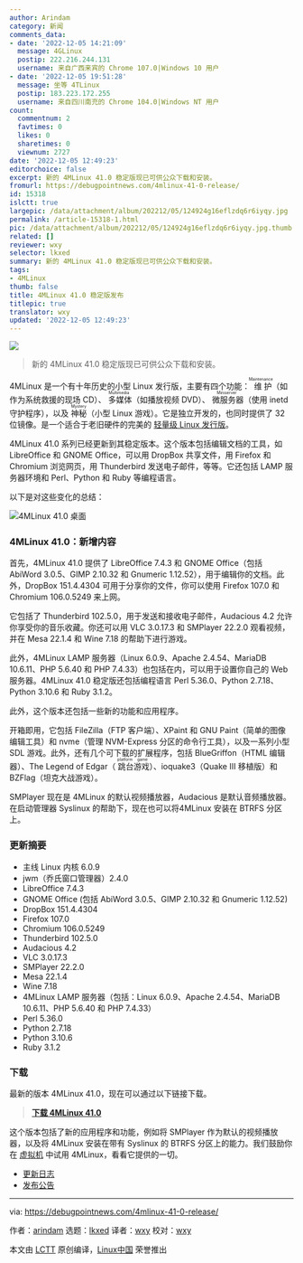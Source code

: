 ```yaml
---
author: Arindam
category: 新闻
comments_data:
- date: '2022-12-05 14:21:09'
  message: 4GLinux
  postip: 222.216.244.131
  username: 来自广西来宾的 Chrome 107.0|Windows 10 用户
- date: '2022-12-05 19:51:28'
  message: 坐等 4TLinux
  postip: 183.223.172.255
  username: 来自四川南充的 Chrome 104.0|Windows NT 用户
count:
  commentnum: 2
  favtimes: 0
  likes: 0
  sharetimes: 0
  viewnum: 2727
date: '2022-12-05 12:49:23'
editorchoice: false
excerpt: 新的 4MLinux 41.0 稳定版现已可供公众下载和安装。
fromurl: https://debugpointnews.com/4mlinux-41-0-release/
id: 15318
islctt: true
largepic: /data/attachment/album/202212/05/124924g16eflzdq6r6iyqy.jpg
permalink: /article-15318-1.html
pic: /data/attachment/album/202212/05/124924g16eflzdq6r6iyqy.jpg.thumb.jpg
related: []
reviewer: wxy
selector: lkxed
summary: 新的 4MLinux 41.0 稳定版现已可供公众下载和安装。
tags:
- 4MLinux
thumb: false
title: 4MLinux 41.0 稳定版发布
titlepic: true
translator: wxy
updated: '2022-12-05 12:49:23'
---
```


![](/data/attachment/album/202212/05/124924g16eflzdq6r6iyqy.jpg)



> 
> 新的 4MLinux 41.0 稳定版现已可供公众下载和安装。
> 
> 
> 


4MLinux 是一个有十年历史的小型 Linux 发行版，主要有四个功能：<ruby> 维护 <rt>  Maintenance </rt></ruby>（如作为系统救援的现场 CD）、<ruby> 多媒体 <rt>  Multimedia </rt></ruby>（如播放视频 DVD）、<ruby> 微服务器 <rt>  Miniserver </rt></ruby>（使用 inetd 守护程序），以及 <ruby> 神秘 <rt>  Mystery </rt></ruby>（小型 Linux 游戏）。它是独立开发的，也同时提供了 32 位镜像。是一个适合于老旧硬件的完美的 [轻量级 Linux 发行版](https://www.debugpoint.com/lightweight-linux-distributions-2022/)。


4MLinux 41.0 系列已经更新到其稳定版本。这个版本包括编辑文档的工具，如 LibreOffice 和 GNOME Office，可以用 DropBox 共享文件，用 Firefox 和 Chromium 浏览网页，用 Thunderbird 发送电子邮件，等等。它还包括 LAMP 服务器环境和 Perl、Python 和 Ruby 等编程语言。


以下是对这些变化的总结：


![4MLinux 41.0 桌面](/data/attachment/album/202212/05/124924qsoi338io36ezpe3.jpg)


### 4MLinux 41.0：新增内容


首先，4MLinux 41.0 提供了 LibreOffice 7.4.3 和 GNOME Office（包括 AbiWord 3.0.5、GIMP 2.10.32 和 Gnumeric 1.12.52），用于编辑你的文档。此外，DropBox 151.4.4304 可用于分享你的文件，你可以使用 Firefox 107.0 和 Chromium 106.0.5249 来上网。


它包括了 Thunderbird 102.5.0，用于发送和接收电子邮件，Audacious 4.2 允许你享受你的音乐收藏。你还可以用 VLC 3.0.17.3 和 SMPlayer 22.2.0 观看视频，并在 Mesa 22.1.4 和 Wine 7.18 的帮助下进行游戏。


此外，4MLinux LAMP 服务器（Linux 6.0.9、Apache 2.4.54、MariaDB 10.6.11、PHP 5.6.40 和 PHP 7.4.33）也包括在内，可以用于设置你自己的 Web 服务器。4MLinux 41.0 稳定版还包括编程语言 Perl 5.36.0、Python 2.7.18、 Python 3.10.6 和 Ruby 3.1.2。


此外，这个版本还包括一些新的功能和应用程序。


开箱即用，它包括 FileZilla（FTP 客户端）、XPaint 和 GNU Paint（简单的图像编辑工具）和 nvme（管理 NVM-Express 分区的命令行工具），以及一系列小型 SDL 游戏。此外，还有几个可下载的扩展程序，包括 BlueGriffon（HTML 编辑器）、The Legend of Edgar（<ruby> 跳台游戏 <rt>  platform game </rt></ruby>）、ioquake3（Quake III 移植版）和 BZFlag（坦克大战游戏）。


SMPlayer 现在是 4MLinux 的默认视频播放器，Audacious 是默认音频播放器。在启动管理器 Syslinux 的帮助下，现在也可以将4MLinux 安装在 BTRFS 分区上。


### 更新摘要


* 主线 Linux 内核 6.0.9
* jwm（乔氏窗口管理器）2.4.0
* LibreOffice 7.4.3
* GNOME Office (包括 AbiWord 3.0.5、GIMP 2.10.32 和 Gnumeric 1.12.52)
* DropBox 151.4.4304
* Firefox 107.0
* Chromium 106.0.5249
* Thunderbird 102.5.0
* Audacious 4.2
* VLC 3.0.17.3
* SMPlayer 22.2.0
* Mesa 22.1.4
* Wine 7.18
* 4MLinux LAMP 服务器（包括：Linux 6.0.9、Apache 2.4.54、MariaDB 10.6.11、PHP 5.6.40 和 PHP 7.4.33）
* Perl 5.36.0
* Python 2.7.18
* Python 3.10.6
* Ruby 3.1.2


### 下载


最新的版本 4MLinux 41.0，现在可以通过以下链接下载。



> 
> **[下载 4MLinux 41.0](https://sourceforge.net/projects/linux4m/)**
> 
> 
> 


这个版本包括了新的应用程序和功能，例如将 SMPlayer 作为默认的视频播放器，以及将 4MLinux 安装在带有 Syslinux 的 BTRFS 分区上的能力。我们鼓励你在 [虚拟机](https://www.debugpoint.com/install-ubuntu-virtualbox/) 中试用 4MLinux，看看它提供的一切。


* [更新日志](http://4mlinux.com/addons-41.0.txt)
* [发布公告](https://4mlinux-releases.blogspot.com/2022/12/4mlinux-410-stable-released.html)




---


via: <https://debugpointnews.com/4mlinux-41-0-release/>


作者：[arindam](https://debugpointnews.com/author/dpicubegmail-com/) 选题：[lkxed](https://github.com/lkxed) 译者：[wxy](https://github.com/wxy) 校对：[wxy](https://github.com/wxy)


本文由 [LCTT](https://github.com/LCTT/TranslateProject) 原创编译，[Linux中国](https://linux.cn/) 荣誉推出